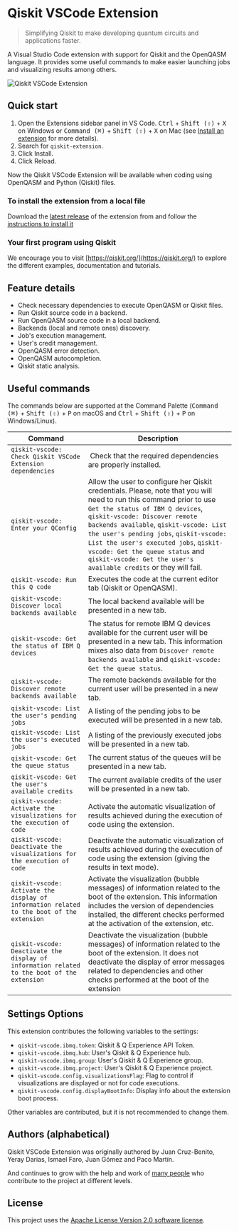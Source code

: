 # Qiskit VSCode Extension

> Simplifying Qiskit to make developing quantum circuits and applications faster.

A Visual Studio Code extension with support for Qiskit and the OpenQASM language. It provides some useful commands to make easier launching jobs and visualizing results among others.

![Qiskit VSCode Extension](https://raw.githubusercontent.com/Qiskit/qiskit-vscode/master/docs/images/execute-sample.gif "Example of running Qiskit VSCode Extension")

## Quick start

1. Open the Extensions sidebar panel in VS Code. <kbd>Ctrl</kbd> + <kbd>Shift (⇧)</kbd> + <kbd>X</kbd> on Windows or <kbd>Command (⌘)</kbd> + <kbd>Shift (⇧)</kbd> + <kbd>X</kbd> on Mac (see [Install an extension](https://code.visualstudio.com/docs/editor/extension-gallery#_install-an-extension) for more details).
2. Search for `qiskit-extension`.
3. Click Install.
4. Click Reload.

Now the Qiskit VSCode Extension will be available when coding using OpenQASM and Python (Qiskit) files.

### To install the extension from a local file

Download the [latest release](https://github.com/Qiskit/qiskit-vscode/releases) of the extension from and follow the [instructions to install it](https://code.visualstudio.com/docs/editor/extension-gallery#_install-from-a-vsix)

### Your first program using Qiskit
We encourage you to visit [https://qiskit.org/](https://qiskit.org/) to explore the different examples, documentation and tutorials.

## Feature details

* Check necessary dependencies to execute OpenQASM or Qiskit files.
* Run Qiskit source code in a backend.
* Run OpenQASM source code in a local backend.
* Backends (local and remote ones) discovery.
* Job's execution management.
* User's credit management.
* OpenQASM error detection.
* OpenQASM autocompletion.
* Qiskit static analysis.

## Useful commands

The commands below are supported at the Command Palette (<kbd>Command (⌘)</kbd> + <kbd>Shift (⇧)</kbd> + <kbd>P</kbd> on macOS and <kbd>Ctrl</kbd> + <kbd>Shift (⇧)</kbd> + <kbd>P</kbd> on Windows/Linux).

Command | Description
--- | ---
```qiskit-vscode: Check Qiskit VSCode Extension dependencies``` | Check that the required dependencies are properly installed.
```qiskit-vscode: Enter your QConfig``` | Allow the user to configure her Qiskit credentials. Please, note that you will need to run this command prior to use `Get the status of IBM Q devices`, `qiskit-vscode: Discover remote backends available`, `qiskit-vscode: List the user's pending jobs`, `qiskit-vscode: List the user's executed jobs`, `qiskit-vscode: Get the queue status` and `qiskit-vscode: Get the user's available credits` or they will fail.
```qiskit-vscode: Run this Q code``` | Executes the code at the current editor tab (Qiskit or OpenQASM).
```qiskit-vscode: Discover local backends available``` | The local backend available will be presented in a new tab.
```qiskit-vscode: Get the status of IBM Q devices``` | The status for remote IBM Q devices available for the current user will be presented in a new tab. This information mixes also data from `Discover remote backends available` and `qiskit-vscode: Get the queue status`.
```qiskit-vscode: Discover remote backends available``` | The remote backends available for the current user will be presented in a new tab.
```qiskit-vscode: List the user's pending jobs``` | A listing of the pending jobs to be executed will be presented in a new tab.
```qiskit-vscode: List the user's executed jobs``` | A listing of the previously executed jobs will be presented in a new tab.
```qiskit-vscode: Get the queue status``` | The current status of the queues will be presented in a new tab.
```qiskit-vscode: Get the user's available credits``` | The current available credits of the user will be presented in a new tab.
```qiskit-vscode: Activate the visualizations for the execution of code``` | Activate the automatic visualization of results achieved during the execution of code using the extension.
```qiskit-vscode: Deactivate the visualizations for the execution of code``` | Deactivate the automatic visualization of results achieved during the execution of code using the extension (giving the results in text mode).
```qiskit-vscode: Activate the display of information related to the boot of the extension``` | Activate the visualization (bubble messages) of information related to the boot of the extension. This information includes the version of dependencies installed, the different checks performed at the activation of the extension, etc.
```qiskit-vscode: Deactivate the display of information related to the boot of the extension``` | Deactivate the visualization (bubble messages) of information related to the boot of the extension. It does not deactivate the display of error messages related to dependencies and other checks performed at the boot of the extension

## Settings Options

This extension contributes the following variables to the settings:

  * `qiskit-vscode.ibmq.token`: Qiskit & Q Experience API Token.
  * `qiskit-vscode.ibmq.hub`: User's Qiskit & Q Experience hub.
  * `qiskit-vscode.ibmq.group`: User's Qiskit & Q Experience group.
  * `qiskit-vscode.ibmq.project`: User's Qiskit & Q Experience project.
  * `qiskit-vscode.config.visualizationsFlag`: Flag to control if visualizations are displayed or not for code executions.
  * `qiskit-vscode.config.displayBootInfo`: Display info about the extension boot process.

Other variables are contributed, but it is not recommended to change them.

## Authors (alphabetical)

Qiskit VSCode Extension was originally authored by Juan Cruz-Benito, Yeray Darias, Ismael Faro, Juan Gómez and Paco Martín.

And continues to grow with the help and work of [many people](https://github.com/Qiskit/qiskit-vscode/graphs/contributors) who contribute to the project at different levels.

## License
This project uses the [Apache License Version 2.0 software license](https://www.apache.org/licenses/LICENSE-2.0).
